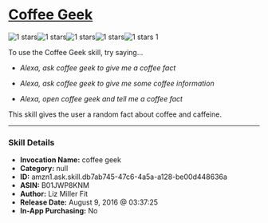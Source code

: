 # [Coffee Geek](http://alexa.amazon.com/#skills/amzn1.ask.skill.db7ab745-47c6-4a5a-a128-be00d448636a)
![1 stars](../../images/ic_star_black_18dp_1x.png)![1 stars](../../images/ic_star_border_black_18dp_1x.png)![1 stars](../../images/ic_star_border_black_18dp_1x.png)![1 stars](../../images/ic_star_border_black_18dp_1x.png)![1 stars](../../images/ic_star_border_black_18dp_1x.png) 1

To use the Coffee Geek skill, try saying...

* *Alexa, ask coffee geek to give me a coffee fact*

* *Alexa, ask coffee geek to give me some coffee information*

* *Alexa, open coffee geek and tell me a coffee fact*

This skill gives the user a random fact about coffee and caffeine.

***

### Skill Details

* **Invocation Name:** coffee geek
* **Category:** null
* **ID:** amzn1.ask.skill.db7ab745-47c6-4a5a-a128-be00d448636a
* **ASIN:** B01JWP8KNM
* **Author:** Liz Miller Fit
* **Release Date:** August 9, 2016 @ 03:37:25
* **In-App Purchasing:** No
